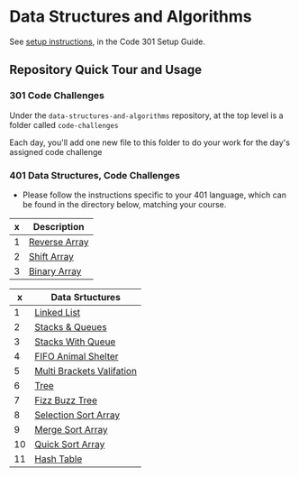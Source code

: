 # Data Structures and Algorithms

See [setup instructions](https://codefellows.github.io/setup-guide/code-301/3-code-challenges), in the Code 301 Setup Guide.

## Repository Quick Tour and Usage

### 301 Code Challenges

Under the `data-structures-and-algorithms` repository, at the top level is a folder called `code-challenges`

Each day, you'll add one new file to this folder to do your work for the day's assigned code challenge

### 401 Data Structures, Code Challenges

- Please follow the instructions specific to your 401 language, which can be found in the directory below, matching your course.


| x     | Description |
| ----------- | ----------- |
| 1      | [Reverse Array](./javascript/Array-Reverse) |
| 2   | [Shift Array](./javascript/Shift-Array) |
| 3   | [Binary Array](./javascript/Binary-Search-Array) |

| x     | Data Srtuctures |
| ----------- | ----------- |
| 1 | [Linked List](./Data-Structures/linkedList) |
| 2 | [Stacks & Queues](./Data-Structures/stacksAndQueues) |
| 3 | [Stacks With Queue](./Data-Structures/queueWithStacks) |
| 4 | [FIFO Animal Shelter](./Data-Structures/fifoAnimalShelter) |
| 5 | [Multi Brackets Valifation](./Data-Structures/multiBracketValidation) |
| 6 | [Tree](./Data-Structures/tree) |
| 7 | [Fizz Buzz Tree](./Data-Structures/fizzBuzzTree) |
| 8 | [Selection Sort Array](./Data-Structures/SelectionSort) |
| 9 | [Merge Sort Array](./Data-Structures/mergeSort) |
| 10 | [Quick Sort Array](./Data-Structures/quickSort) |
| 11 | [Hash Table ](./Data-Structures/hashtable) |





